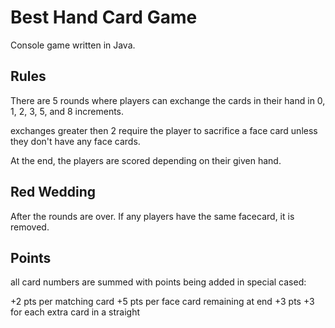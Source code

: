 # Best Hand Card Game

Console game written in Java. 

## Rules

There are 5 rounds where players can exchange the cards in their hand in 0, 1, 2, 3, 5, and 8 increments.

exchanges greater then 2 require the player to sacrifice a face card unless they don't have any face cards.

At the end, the players are scored depending on their given hand.

## Red Wedding

After the rounds are over. If any players have the same facecard, it is removed.

## Points

all card numbers are summed with points being added in special cased:

+2 pts per matching card
+5 pts per face card remaining at end
+3 pts +3 for each extra card in a straight
